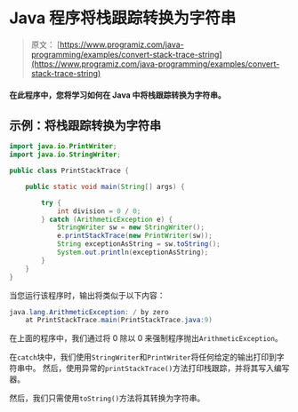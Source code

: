 # Java 程序将栈跟踪转换为字符串

> 原文： [https://www.programiz.com/java-programming/examples/convert-stack-trace-string](https://www.programiz.com/java-programming/examples/convert-stack-trace-string)

#### 在此程序中，您将学习如何在 Java 中将栈跟踪转换为字符串。

## 示例：将栈跟踪转换为字符串

```java
import java.io.PrintWriter;
import java.io.StringWriter;

public class PrintStackTrace {

    public static void main(String[] args) {

        try {
            int division = 0 / 0;
        } catch (ArithmeticException e) {
            StringWriter sw = new StringWriter();
            e.printStackTrace(new PrintWriter(sw));
            String exceptionAsString = sw.toString();
            System.out.println(exceptionAsString);
        }
    }
}
```

当您运行该程序时，输出将类似于以下内容：

```java
java.lang.ArithmeticException: / by zero
    at PrintStackTrace.main(PrintStackTrace.java:9)
```

在上面的程序中，我们通过将 0 除以 0 来强制程序抛出`ArithmeticException`。

在`catch`块中，我们使用`StringWriter`和`PrintWriter`将任何给定的输出打印到字符串中。 然后，使用异常的`printStackTrace()`方法打印栈跟踪，并将其写入编写器。

然后，我们只需使用`toString()`方法将其转换为字符串。